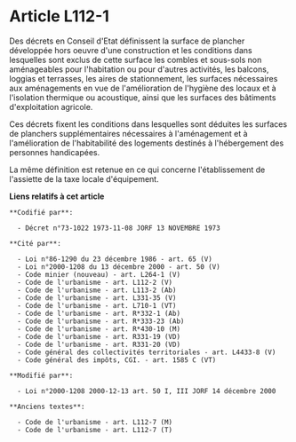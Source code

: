 # Article L112-1

Des décrets en Conseil d'Etat définissent la surface de plancher développée hors oeuvre d'une construction et les conditions
dans lesquelles sont exclus de cette surface les combles et sous-sols non aménageables pour l'habitation ou pour d'autres
activités, les balcons, loggias et terrasses, les aires de stationnement, les surfaces nécessaires aux aménagements en vue de
l'amélioration de l'hygiène des locaux et à l'isolation thermique ou acoustique, ainsi que les surfaces des bâtiments
d'exploitation agricole.

Ces décrets fixent les conditions dans lesquelles sont déduites les surfaces de planchers supplémentaires nécessaires à
l'aménagement et à l'amélioration de l'habitabilité des logements destinés à l'hébergement des personnes handicapées.

La même définition est retenue en ce qui concerne l'établissement de l'assiette de la taxe locale d'équipement.

**Liens relatifs à cet article**

	**Codifié par**:

	  - Décret n°73-1022 1973-11-08 JORF 13 NOVEMBRE 1973

	**Cité par**:

	  - Loi n°86-1290 du 23 décembre 1986 - art. 65 (V)
	  - Loi n°2000-1208 du 13 décembre 2000 - art. 50 (V)
	  - Code minier (nouveau) - art. L264-1 (V)
	  - Code de l'urbanisme - art. L112-2 (V)
	  - Code de l'urbanisme - art. L113-2 (Ab)
	  - Code de l'urbanisme - art. L331-35 (V)
	  - Code de l'urbanisme - art. L710-1 (VT)
	  - Code de l'urbanisme - art. R*332-1 (Ab)
	  - Code de l'urbanisme - art. R*333-23 (Ab)
	  - Code de l'urbanisme - art. R*430-10 (M)
	  - Code de l'urbanisme - art. R331-19 (VD)
	  - Code de l'urbanisme - art. R331-20 (VD)
	  - Code général des collectivités territoriales - art. L4433-8 (V)
	  - Code général des impôts, CGI. - art. 1585 C (VT)

	**Modifié par**:

	  - Loi n°2000-1208 2000-12-13 art. 50 I, III JORF 14 décembre 2000

	**Anciens textes**:

	  - Code de l'urbanisme - art. L112-7 (M)
	  - Code de l'urbanisme - art. L112-7 (T)
